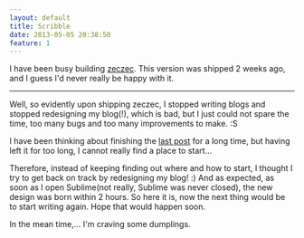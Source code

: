 ```yaml
---
layout: default
title: Scribble
date: 2013-05-05 20:38:50
feature: 1
---
```


I have been busy building [zeczec](http://www.zeczec.com). This version was shipped 2 weeks ago, and I guess I'd never really be happy with it.

---

Well, so evidently upon shipping zeczec, I stopped writing blogs and stopped redesigning my blog(!), which is bad, but I just could not spare the time, too many bugs and too many improvements to make. :S

I have been thinking about finishing the [last post](/2013/04/14/A-Story-1/) for a long time, but having left it for too long, I cannot really find a place to start... 

Therefore, instead of keeping finding out where and how to start, I thought I try to get back on track by redesigning my blog! :) And as expected, as soon as I open Sublime(not really, Sublime was never closed), the new design was born within 2 hours. So here it is, now the next thing would be to start writing again. Hope that would happen soon.

In the mean time,... I'm craving some dumplings.